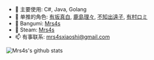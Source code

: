 - 🔭 主要使用: C#, Java, Golang
- 🌱 单推的角色: [有坂真白](https://bgm.tv/character/22880), [鹿島理々](https://bgm.tv/character/76764), [不知出遠子](https://bgm.tv/character/77283), [有村ロミ](https://bgm.tv/character/77410)
- 👯 Bangumi: [Mrs4s](https://bgm.tv/user/311369)
- 👯 Steam: [Mrs4s](https://steamcommunity.com/id/Mrs4s)
- 📫 有事联系: mrs4sxiaoshi@gmail.com

![Mrs4s's github stats](https://github-readme-stats.vercel.app/api?username=Mrs4s&show_icons=true)
